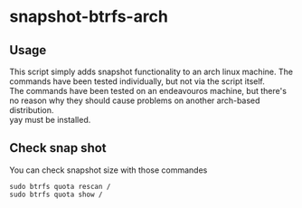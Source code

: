 # snapshot-btrfs-arch

## Usage
This script simply adds snapshot functionality to an arch linux machine. The commands have been tested individually, but not via the script itself.  
The commands have been tested on an endeavouros machine, but there's no reason why they should cause problems on another arch-based distribution.  
yay must be installed.  

## Check snap shot

You can check snapshot size with those commandes

```
sudo btrfs quota rescan /
sudo btrfs quota show /
```
